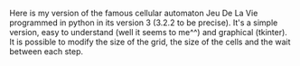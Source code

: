 Here is my version of the famous cellular automaton Jeu De La Vie programmed in python in its version 3 (3.2.2 to be precise). It's a simple version, easy to understand (well it seems to me^^) and graphical (tkinter). It is possible to modify the size of the grid, the size of the cells and the wait between each step.

